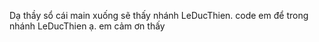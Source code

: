 Dạ thầy sổ cái main xuống sẽ thấy nhánh LeDucThien. code em để trong nhánh LeDucThien ạ. em cảm ơn thấy
